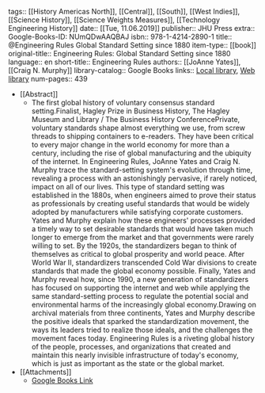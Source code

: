 tags:: [[History Americas North]], [[Central]], [[South]], [[West Indies]], [[Science History]], [[Science Weights Measures]], [[Technology Engineering History]]
date:: [[Tue, 11.06.2019]]
publisher:: JHU Press
extra:: Google-Books-ID: NUmQDwAAQBAJ
isbn:: 978-1-4214-2890-1
title:: @Engineering Rules Global Standard Setting since 1880
item-type:: [[book]]
original-title:: Engineering Rules: Global Standard Setting since 1880
language:: en
short-title:: Engineering Rules
authors:: [[JoAnne Yates]], [[Craig N. Murphy]]
library-catalog:: Google Books
links:: [Local library](zotero://select/library/items/AUDSB59K), [Web library](https://www.zotero.org/users/6520516/items/AUDSB59K)
num-pages:: 439

- [[Abstract]]
	- The first global history of voluntary consensus standard setting.Finalist, Hagley Prize in Business History, The Hagley Museum and Library / The Business History ConferencePrivate, voluntary standards shape almost everything we use, from screw threads to shipping containers to e-readers. They have been critical to every major change in the world economy for more than a century, including the rise of global manufacturing and the ubiquity of the internet. In Engineering Rules, JoAnne Yates and Craig N. Murphy trace the standard-setting system's evolution through time, revealing a process with an astonishingly pervasive, if rarely noticed, impact on all of our lives. This type of standard setting was established in the 1880s, when engineers aimed to prove their status as professionals by creating useful standards that would be widely adopted by manufacturers while satisfying corporate customers. Yates and Murphy explain how these engineers' processes provided a timely way to set desirable standards that would have taken much longer to emerge from the market and that governments were rarely willing to set. By the 1920s, the standardizers began to think of themselves as critical to global prosperity and world peace. After World War II, standardizers transcended Cold War divisions to create standards that made the global economy possible. Finally, Yates and Murphy reveal how, since 1990, a new generation of standardizers has focused on supporting the internet and web while applying the same standard-setting process to regulate the potential social and environmental harms of the increasingly global economy.Drawing on archival materials from three continents, Yates and Murphy describe the positive ideals that sparked the standardization movement, the ways its leaders tried to realize those ideals, and the challenges the movement faces today. Engineering Rules is a riveting global history of the people, processes, and organizations that created and maintain this nearly invisible infrastructure of today's economy, which is just as important as the state or the global market.
- [[Attachments]]
	- [Google Books Link](https://books.google.be/books?id=NUmQDwAAQBAJ)